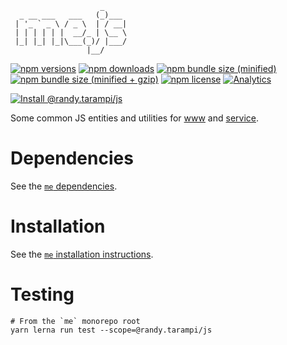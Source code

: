 ```
                    _
  _ __ ___   ___   (_)___
 | '_ ` _ \ / _ \  | / __|
 | | | | | |  __/_ | \__ \
 |_| |_| |_|\___(_)/ |___/
                 |__/
```

[![npm versions](https://img.shields.io/npm/v/@randy.tarampi/js.svg?style=flat-square)](https://www.npmjs.com/package/@randy.tarampi/js) [![npm downloads](https://img.shields.io/npm/dt/@randy.tarampi/js.svg?style=flat-square)](https://www.npmjs.com/package/@randy.tarampi/js) [![npm bundle size (minified)](https://img.shields.io/bundlephobia/min/@randy.tarampi/js.svg?style=flat-square)](https://www.npmjs.com/package/@randy.tarampi/js) [![npm bundle size (minified + gzip)](https://img.shields.io/bundlephobia/minzip/@randy.tarampi/js.svg?style=flat-square)](https://www.npmjs.com/package/@randy.tarampi/js) [![npm license](https://img.shields.io/npm/l/@randy.tarampi/js.svg?registry_uri=https%3A%2F%2Fregistry.npmjs.com&style=flat-square)](https://www.npmjs.com/package/@randy.tarampi/js) [![Analytics](https://ga-beacon.appspot.com/UA-50921068-1/beacon/github/randytarampi/me/tree/master/packages/js?flat&useReferrer)](https://github.com/igrigorik/ga-beacon)

[![Install @randy.tarampi/js](https://nodeico.herokuapp.com/@randy.tarampi/js.svg)](https://www.npmjs.com/package/@randy.tarampi/js)

Some common JS entities and utilities for [www](../www) and [service](../service).

# Dependencies

See the [`me` dependencies](../../README.md#Dependencies).

# Installation

See the [`me` installation instructions](../../README.md#Installation).

# Testing

```
# From the `me` monorepo root
yarn lerna run test --scope=@randy.tarampi/js
```
